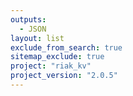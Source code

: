 ```yaml
---
outputs:
  - JSON
layout: list
exclude_from_search: true
sitemap_exclude: true
project: "riak_kv"
project_version: "2.0.5"
---
```



